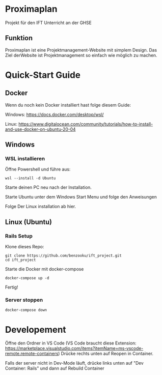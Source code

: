 # Proximaplan
Projekt für den IFT Unterricht an der GHSE

## Funktion
Proximaplan ist eine Projektmanagement-Website mit simplem Design.
Das Ziel derWebsite ist Projektmanagement so einfach wie möglich zu machen.

# Quick-Start Guide

## Docker
Wenn du noch kein Docker installiert hast folge diesem Guide:

Windows:
https://docs.docker.com/desktop/wsl/

Linux:
https://www.digitalocean.com/community/tutorials/how-to-install-and-use-docker-on-ubuntu-20-04

## Windows

### WSL installieren

Öffne Powershell und führe aus:
```shell
wsl --install -d Ubuntu
```

Starte deinen PC neu nach der Installation.

Starte Ubuntu unter dem Windows Start Menu und folge den Anweisungen

Folge Der Linux installation ab hier.

## Linux (Ubuntu)

### Rails Setup
Klone dieses Repo:
```shell
git clone https://github.com/benzooku/ift_project.git
cd ift_project
```
Starte die Docker mit docker-compose
```shell
docker-compose up -d
```
Fertig!

### Server stoppen
```shell
docker-compose down
```

# Developement

Öffne den Ordner in VS Code (VS Code braucht diese Extension: https://marketplace.visualstudio.com/items?itemName=ms-vscode-remote.remote-containers)
Drücke rechts unten auf Reopen in Container.

Falls der server nicht in Dev-Mode läuft, drücke links unten auf "Dev Container: Rails" und dann auf Rebuild Container
